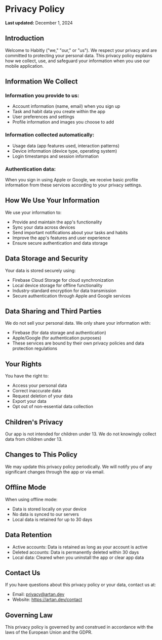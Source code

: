 # Privacy Policy

**Last updated:** December 1, 2024

## Introduction

Welcome to Habitly ("we," "our," or "us"). We respect your privacy and are committed to protecting your personal data. This privacy policy explains how we collect, use, and safeguard your information when you use our mobile application.

## Information We Collect

### Information you provide to us:
- Account information (name, email) when you sign up
- Task and habit data you create within the app
- User preferences and settings
- Profile information and images you choose to add

### Information collected automatically:
- Usage data (app features used, interaction patterns)
- Device information (device type, operating system)
- Login timestamps and session information

### Authentication data:
When you sign in using Apple or Google, we receive basic profile information from these services according to your privacy settings.

## How We Use Your Information

We use your information to:
- Provide and maintain the app's functionality
- Sync your data across devices
- Send important notifications about your tasks and habits
- Improve the app's features and user experience
- Ensure secure authentication and data storage

## Data Storage and Security

Your data is stored securely using:
- Firebase Cloud Storage for cloud synchronization
- Local device storage for offline functionality
- Industry-standard encryption for data transmission
- Secure authentication through Apple and Google services

## Data Sharing and Third Parties

We do not sell your personal data. We only share your information with:
- Firebase (for data storage and authentication)
- Apple/Google (for authentication purposes)
- These services are bound by their own privacy policies and data protection regulations

## Your Rights

You have the right to:
- Access your personal data
- Correct inaccurate data
- Request deletion of your data
- Export your data
- Opt out of non-essential data collection

## Children's Privacy

Our app is not intended for children under 13. We do not knowingly collect data from children under 13.

## Changes to This Policy

We may update this privacy policy periodically. We will notify you of any significant changes through the app or via email.

## Offline Mode

When using offline mode:
- Data is stored locally on your device
- No data is synced to our servers
- Local data is retained for up to 30 days

## Data Retention

- Active accounts: Data is retained as long as your account is active
- Deleted accounts: Data is permanently deleted within 30 days
- Local data: Cleared when you uninstall the app or clear app data

## Contact Us

If you have questions about this privacy policy or your data, contact us at:
- Email: privacy@artan.dev
- Website: https://artan.dev/contact

## Governing Law

This privacy policy is governed by and construed in accordance with the laws of the European Union and the GDPR.
